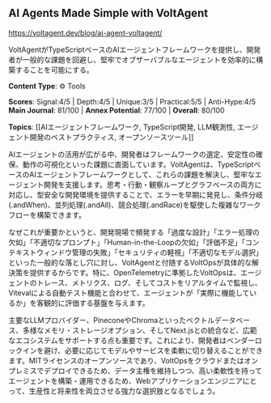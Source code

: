 ## AI Agents Made Simple with VoltAgent

https://voltagent.dev/blog/ai-agent-voltagent/

VoltAgentがTypeScriptベースのAIエージェントフレームワークを提供し、開発者が一般的な課題を回避し、堅牢でオブザーバブルなエージェントを効率的に構築することを可能にする。

**Content Type**: ⚙️ Tools

**Scores**: Signal:4/5 | Depth:4/5 | Unique:3/5 | Practical:5/5 | Anti-Hype:4/5
**Main Journal**: 81/100 | **Annex Potential**: 77/100 | **Overall**: 80/100

**Topics**: [[AIエージェントフレームワーク, TypeScript開発, LLM観測性, エージェント開発のベストプラクティス, オープンソースツール]]

AIエージェントの活用が広がる中、開発者はフレームワークの選定、安定性の確保、動作の可視化といった課題に直面しています。VoltAgentは、TypeScriptベースのAIエージェントフレームワークとして、これらの課題を解決し、堅牢なエージェント開発を支援します。思考・行動・観察ループとグラフベースの両方に対応し、型安全な開発環境を提供することで、エラーを早期に発見し、条件分岐(.andWhen)、並列処理(.andAll)、競合処理(.andRace)を駆使した複雑なワークフローを構築できます。

なぜこれが重要かというと、開発現場で頻発する「過度な設計」「エラー処理の欠如」「不適切なプロンプト」「Human-in-the-Loopの欠如」「評価不足」「コンテキストウィンドウ管理の失敗」「セキュリティの軽視」「不適切なモデル選択」といった一般的な落とし穴に対し、VoltAgentと付随するVoltOpsが具体的な解決策を提供するからです。特に、OpenTelemetryに準拠したVoltOpsは、エージェントのトレース、メトリクス、ログ、そしてコストをリアルタイムで監視し、Vitevalによる自動テスト機能と合わせて、エージェントが「実際に機能しているか」を客観的に評価する基盤を与えます。

主要なLLMプロバイダー、PineconeやChromaといったベクトルデータベース、多様なメモリ・ストレージオプション、そしてNext.jsとの統合など、広範なエコシステムをサポートする点も重要です。これにより、開発者はベンダーロックインを避け、必要に応じてモデルやサービスを柔軟に切り替えることができます。MITライセンスのオープンソースであり、VoltOpsをクラウドまたはオンプレミスでデプロイできるため、データ主権を維持しつつ、高い柔軟性を持ってエージェントを構築・運用できるため、Webアプリケーションエンジニアにとって、生産性と将来性を両立させる強力な選択肢となるでしょう。